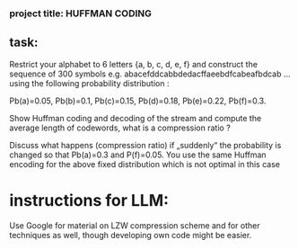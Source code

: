 ### project title: HUFFMAN CODING 
## task:
Restrict your alphabet to 6 letters {a, b, c, d, e, f} and construct the sequence of 300 symbols e.g.
abacefddcabbdedacffaeebdfcabeafbdcab … using the following probability distribution :

Pb(a)=0.05, Pb(b)=0.1, Pb(c)=0.15, Pb(d)=0.18, Pb(e)=0.22, Pb(f)=0.3.

Show Huffman coding and decoding of the stream and compute the average length of codewords, what is a compression ratio ?

Discuss what happens (compression ratio) if „suddenly“ the probability is changed so that Pb(a)=0.3 and P(f)=0.05. You use the same Huffman encoding for the above fixed distribution which is not optimal in this case


# instructions for LLM: 
Use Google for material on LZW compression scheme and for other techniques as well, though developing own code might be easier.
